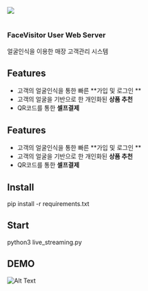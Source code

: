 


![](https://facevisitor-bucket2.s3.ap-northeast-2.amazonaws.com/logo-facevisiter%402x.png)
#  


### FaceVisitor User Web Server
얼굴인식을 이용한 매장 고객관리 시스템 


## Features
- 고객의 얼굴인식을 통한 빠른 **가입 및 로그인 **
- 고객의 얼굴을 기반으로 한 개인화된 **상품 추천**
- QR코드를 통한 **셀프결제**

## Features
- 고객의 얼굴인식을 통한 빠른 **가입 및 로그인 **
- 고객의 얼굴을 기반으로 한 개인화된 **상품 추천**
- QR코드를 통한 **셀프결제**


## Install 
pip install -r requirements.txt

## Start
python3 live_streaming.py

## DEMO

![Alt Text](https://facevisitor-bucket2.s3.ap-northeast-2.amazonaws.com/ezgif.com-resize+(1).gif)